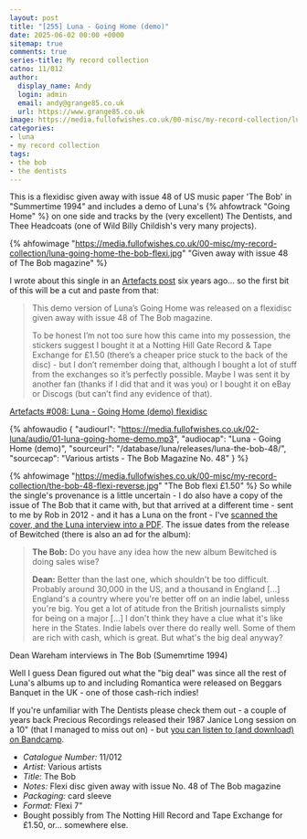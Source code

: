 ```yaml
---
layout: post
title: "[255] Luna - Going Home (demo)"
date: 2025-06-02 00:00 +0000
sitemap: true
comments: true
series-title: My record collection
catno: 11/012
author:
  display_name: Andy
  login: admin
  email: andy@grange85.co.uk
  url: https://www.grange85.co.uk
image: https://media.fullofwishes.co.uk/00-misc/my-record-collection/luna-going-home-the-bob-flexi.jpg
categories:
- luna
- my record collection
tags:
- the bob
- the dentists
---
```

This is a flexidisc given away with issue 48 of US music paper 'The Bob' in "Summertime 1994" and includes a demo of Luna's {% ahfowtrack "Going Home" %} on one side and tracks by the (very excellent) The Dentists, and Thee Headcoats (one of Wild Billy Childish's very many projects).

{% ahfowimage "https://media.fullofwishes.co.uk/00-misc/my-record-collection/luna-going-home-the-bob-flexi.jpg" "Given away with issue 48 of The Bob magazine" %}

I wrote about this single in an [Artefacts post](/2019/07/19/artefacts-008-luna-going-home-demo-flexi/) six years ago... so the first bit of this will be a cut and paste from that:

<blockquote>
<p>This demo version of Luna’s Going Home was released on a flexidisc given away with issue 48 of The Bob magazine.</p>
<p>To be honest I’m not too sure how this came into my possession, the stickers suggest I bought it at a Notting Hill Gate Record & Tape Exchange for £1.50 (there’s a cheaper price stuck to the back of the disc) - but I don’t remember doing that, although I bought a lot of stuff from the exchanges so it’s perfectly possible. Maybe I was sent it by another fan (thanks if I did that and it was you) or I bought it on eBay or Discogs (but can’t find any evidence of that).</p>
</blockquote>
<p class="caption"><a href="/2019/07/19/artefacts-008-luna-going-home-demo-flexi/">Artefacts #008: Luna - Going Home (demo) flexidisc</a></p>

 {% ahfowaudio {
  "audiourl": "https://media.fullofwishes.co.uk/02-luna/audio/01-luna-going-home-demo.mp3",
  "audiocap": "Luna - Going Home (demo)",
  "sourceurl": "/database/luna/releases/luna-the-bob-48/",
  "sourcecap": "Various artists - The Bob Magazine No. 48"
  } %}

{% ahfowimage "https://media.fullofwishes.co.uk/00-misc/my-record-collection/the-bob-48-flexi-reverse.jpg" "The Bob flexi £1.50" %}
So while the single's provenance is a little uncertain - I do also have a copy of the issue of The Bob that it came with, but that arrived at a different time - sent to me by Rob in 2012 - and it has a Luna on the front - I've [scanned the cover, and the Luna interview into a PDF](https://media.fullofwishes.co.uk/02-luna/docs/1994-the-bob-luna.pdf). The issue dates from the release of Bewitched (there is also an ad for the album):

<blockquote>
<p><strong>The Bob:</strong> Do you have any idea how the new album Bewitched is doing sales wise?</p>
<p><strong>Dean:</strong> Better than the last one, which shouldn't be too difficult. Probably around 30,000 in the US, and a thousand in England [...] England's a country where you're better off on an indie label, unless you're big. You get a lot of atitude fron the British journalists simply for being on a major [...] I don't think they have a clue what it's like here in the States. Indie labels over there do really well. Some of them are rich with cash, which is great. But what's the big deal anyway?</p>
</blockquote>
<p class="caption">Dean Wareham interviews in The Bob (Sumemrtime 1994)</p>

Well I guess Dean figured out what the "big deal" was since all the rest of Luna's albums up to and including Romantica were released on Beggars Banquet in the UK - one of those cash-rich indies!

If you're unfamiliar with The Dentists please check them out - a couple of years back Precious Recordings released their 1987 Janice Long session on a 10" (that I managed to miss out on) - but [you can listen to (and download) on Bandcamp](https://preciousrecordingsoflondon.bandcamp.com/album/pre-029-the-dentists-janice-long-session-020487).

 - *Catalogue Number:* 11/012
 - *Artist:* Various artists
 - *Title:* The Bob
 - *Notes:* Flexi disc given away with issue No. 48 of The Bob magazine
 - *Packaging:* card sleeve
 - *Format:* Flexi 7"
 - Bought possibly from The Notting Hill Record and Tape Exchange for £1.50, or... somewhere else.
